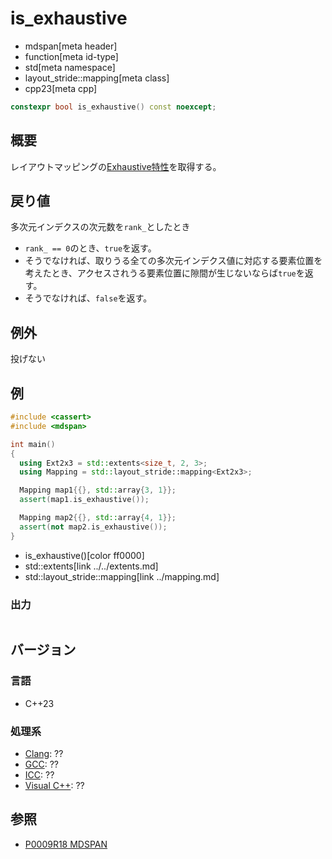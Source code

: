 # is_exhaustive
* mdspan[meta header]
* function[meta id-type]
* std[meta namespace]
* layout_stride::mapping[meta class]
* cpp23[meta cpp]

```cpp
constexpr bool is_exhaustive() const noexcept;
```

## 概要
レイアウトマッピングの[Exhaustive特性](../../LayoutMapping.md)を取得する。


## 戻り値
多次元インデクスの次元数を`rank_`としたとき

- `rank_ == 0`のとき、`true`を返す。
- そうでなければ、取りうる全ての多次元インデクス値に対応する要素位置を考えたとき、アクセスされうる要素位置に隙間が生じないならば`true`を返す。
- そうでなければ、`false`を返す。


## 例外
投げない


## 例
```cpp example
#include <cassert>
#include <mdspan>

int main()
{
  using Ext2x3 = std::extents<size_t, 2, 3>;
  using Mapping = std::layout_stride::mapping<Ext2x3>;

  Mapping map1{{}, std::array{3, 1}};
  assert(map1.is_exhaustive());

  Mapping map2{{}, std::array{4, 1}};
  assert(not map2.is_exhaustive());
}
```
* is_exhaustive()[color ff0000]
* std::extents[link ../../extents.md]
* std::layout_stride::mapping[link ../mapping.md]

### 出力
```
```


## バージョン
### 言語
- C++23

### 処理系
- [Clang](/implementation.md#clang): ??
- [GCC](/implementation.md#gcc): ??
- [ICC](/implementation.md#icc): ??
- [Visual C++](/implementation.md#visual_cpp): ??


## 参照
- [P0009R18 MDSPAN](https://www.open-std.org/jtc1/sc22/wg21/docs/papers/2022/p0009r18.html)
